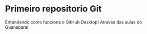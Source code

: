 # Primeiro repositorio Git
 Entendendo como funciona o GitHub Desktop! Através das aulas do Guanabara! 
